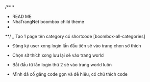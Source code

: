 /**
*
* READ ME
* NhaTrangNet boombox child theme
* 
**/
_ Tạo 1 page tên category có shortcode [boombox-all-categories]


- Đăng ký user xong login lần đầu tiên sẽ vào trang chọn sở thích

- Chọn sở thích xong lưu lại sẽ vào trang world

- Bắt đầu từ lần login thứ 2 sẽ vào trang world luôn

* Mình đã cố gắng code gọn và dễ hiểu, có chú thích code

